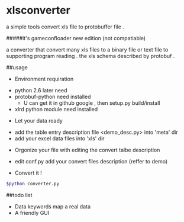 xlsconverter
============

a simple tools convert xls file to protobuffer file  .

#####it's gameconfloader new edition (not compatiable)

a converter that convert many xls files to a binary file or text file to supporting program reading .
the xls schema described by protobuf .

##usage
* Environment requiration
 - python 2.6 later need
 - protobuf-python need installed
	- U can get it in github google , then setup.py build/install
 - xlrd python module need installed
* Let your data ready
 - add the table entry description file <demo_desc.py> into 'meta' dir
 - add your excel data files into 'xls' dir
* Orgonize your file with editing the convert talbe description
 - edit conf.py add your convert files description (reffer to demo)
* Convert it !
```sh
$python converter.py
```
##todo list
* Data keywords map a real data
* A friendly GUI


